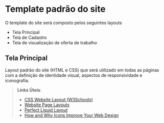 # Template padrão do site

<p>O template do site será composto pelos seguintes layouts</p>
<ul>
  <li>Tela Principal</li>
  <li>Tela de Cadastro</li>
  <li>Tela de visualização de oferta de trabalho</li>
</ul>

<h2>Tela Principal</h2>



Layout padrão do site (HTML e CSS) que será utilizado em todas as páginas com a definição de identidade visual, aspectos de responsividade e iconografia.

> **Links Úteis**:
>
> - [CSS Website Layout (W3Schools)](https://www.w3schools.com/css/css_website_layout.asp)
> - [Website Page Layouts](http://www.cellbiol.com/bioinformatics_web_development/chapter-3-your-first-web-page-learning-html-and-css/website-page-layouts/)
> - [Perfect Liquid Layout](https://matthewjamestaylor.com/perfect-liquid-layouts)
> - [How and Why Icons Improve Your Web Design](https://usabilla.com/blog/how-and-why-icons-improve-you-web-design/)
